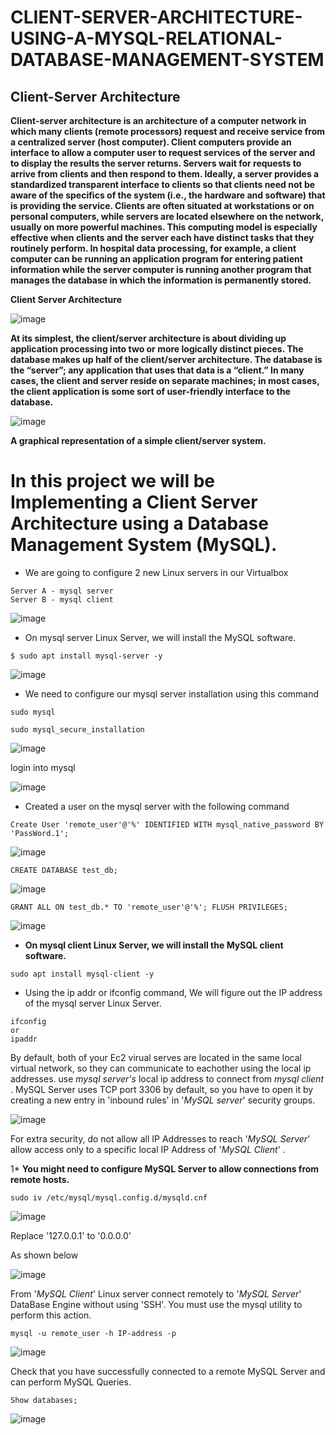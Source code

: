 # CLIENT-SERVER-ARCHITECTURE-USING-A-MYSQL-RELATIONAL-DATABASE-MANAGEMENT-SYSTEM

## Client-Server Architecture

**Client-server architecture is an architecture of a computer network in which many clients (remote processors) request and receive service from a centralized server (host computer). Client computers provide an interface to allow a computer user to request services of the server and to display the results the server returns. Servers wait for requests to arrive from clients and then respond to them. Ideally, a server provides a standardized transparent interface to clients so that clients need not be aware of the specifics of the system (i.e., the hardware and software) that is providing the service. Clients are often situated at workstations or on personal computers, while servers are located elsewhere on the network, usually on more powerful machines. This computing model is especially effective when clients and the server each have distinct tasks that they routinely perform. In hospital data processing, for example, a client computer can be running an application program for entering patient information while the server computer is running another program that manages the database in which the information is permanently stored.**

**Client Server Architecture**

![image](https://user-images.githubusercontent.com/116161693/209810523-fd9ad4ac-5b0c-47fd-aab5-08494ff3f146.png)

**At its simplest, the client/server architecture is about dividing up application processing into two or more logically distinct pieces. The database makes up half of the client/server architecture. The database is the “server”; any application that uses that data is a “client.” In many cases, the client and server reside on separate machines; in most cases, the client application is some sort of user-friendly interface to the database.**

![image](https://user-images.githubusercontent.com/85270361/133891791-09de575c-232e-4aa0-a07b-b80c9de989eb.png)

**A graphical representation of a simple client/server system.**

# In this project we will be Implementing a Client Server Architecture using a Database Management System (MySQL).

* We are going to configure 2 new Linux servers in our Virtualbox
```
Server A - mysql server
Server B - mysql client
```

![image](https://user-images.githubusercontent.com/116161693/209873871-12d6f898-5fd3-4c5d-8a55-e47dd053fac0.png)

* On mysql server Linux Server, we will install the MySQL software.

```
$ sudo apt install mysql-server -y
```
![image](https://user-images.githubusercontent.com/116161693/209873856-b78302e8-f5ec-422b-bf5c-5abcacedae8f.png)

* We need to configure our mysql server installation using this command
```
sudo mysql
```

```
sudo mysql_secure_installation
```
![image](https://user-images.githubusercontent.com/116161693/209874158-59c3dbb5-7be0-4454-988a-a77206c866d5.png)

login into mysql

![image](https://user-images.githubusercontent.com/116161693/209874598-ed181751-fac7-4386-ad99-ab285e7b19f8.png)

* Created a user on the mysql server with the following command

```
Create User 'remote_user'@'%' IDENTIFIED WITH mysql_native_password BY 'PassWord.1';
```

![image](https://user-images.githubusercontent.com/116161693/209874632-17aceefc-1029-4e9f-bac2-bbb63acaa6c0.png)

```
CREATE DATABASE test_db;
```
![image](https://user-images.githubusercontent.com/116161693/209874855-ecb3dda2-7ebe-46d1-8aad-76c3ff9cd169.png)

```
GRANT ALL ON test_db.* TO 'remote_user'@'%'; FLUSH PRIVILEGES;
```

![image](https://user-images.githubusercontent.com/116161693/209874926-50d60e9b-7939-43ee-8cfa-6fc598dc986e.png)

* **On mysql client Linux Server, we will install the MySQL client software.**

```
sudo apt install mysql-client -y
```

* Using the ip addr or ifconfig command, We will figure out the IP address of the mysql server Linux Server.

```
ifconfig
or
ipaddr
```

By default, both of your Ec2 virual serves are located in the same local virtual network, so they can communicate to eachother using the local ip addresses.
use *mysql server's* local ip address to connect from *mysql client* . MySQL Server uses TCP port 3306 by default, so you have to open it by creating a new entry in 'inbound rules' in '*MySQL server*' security groups.

![image](https://user-images.githubusercontent.com/116161693/209875228-6fcfa9b1-4cab-4c61-993b-00091a3e86b9.png)

For extra security, do not allow all IP Addresses to reach '*MySQL Server*' allow access only to a specific local IP Address of '*MySQL Client*' .

1* **You might need to configure MySQL Server to allow connections from remote hosts.**

```
sudo iv /etc/mysql/mysql.config.d/mysqld.cnf
```

![image](https://user-images.githubusercontent.com/116161693/209875672-9ac9c43d-1033-4324-a9fd-bbb4f4fb7100.png)

Replace '127.0.0.1' to '0.0.0.0'

As shown below

![image](https://user-images.githubusercontent.com/116161693/209875565-22f39104-6d69-4090-b6bf-345653ee83fb.png)

From '*MySQL Client*' Linux server connect remotely to '*MySQL Server*' DataBase Engine without using 'SSH'. You must use the mysql utility to perform this action.  

```
mysql -u remote_user -h IP-address -p
```

![image](https://user-images.githubusercontent.com/116161693/209875719-74bc2f41-9a01-4a79-a264-9accf5d393fc.png)


Check that you have successfully connected to a remote MySQL Server and can perform MySQL Queries.

```
Show databases;
```

![image](https://user-images.githubusercontent.com/116161693/209875756-70d4e1ca-5b53-446b-8b42-499b5396d7b5.png)



